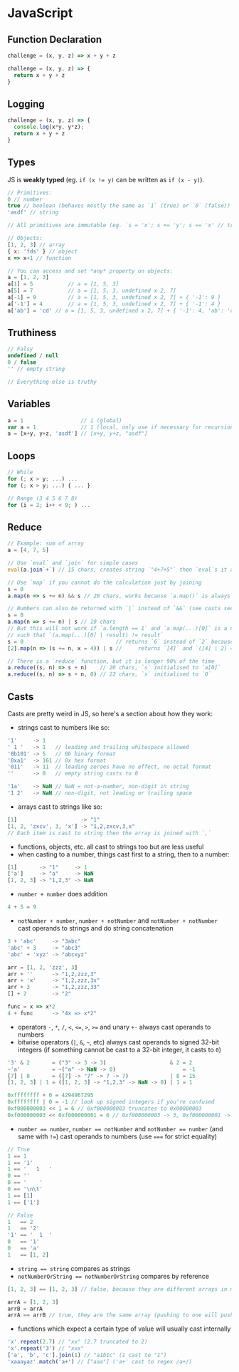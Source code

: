 # JavaScript

## Function Declaration
``` js
challenge = (x, y, z) => x + y + z

challenge = (x, y, z) => {
  return x + y + z
}
```

## Logging
``` js
challenge = (x, y, z) => {
  console.log(x*y, y*z);
  return x + y + z
}
```

## Types
JS is __weakly typed__ (eg. `if (x != y)` can be written as `if (x - y)`).
``` js
// Primitives:
0 // number
true // boolean (behaves mostly the same as `1` (true) or `0` (false))
'asdf' // string

// All primitives are immutable (eg. `s = 'x'; s += 'y'; s == 'x' // true`)

// Objects:
[1, 2, 3] // array
{ x: 'fds' } // object
x => x+1 // function

// You can access and set *any* property on objects:
a = [1, 2, 3]
a[1] = 5           // a = [1, 5, 3]
a[5] = 7           // a = [1, 5, 3, undefined x 2, 7]
a[-1] = 9          // a = [1, 5, 3, undefined x 2, 7] + { '-1': 9 }
a['-1'] = 4        // a = [1, 5, 3, undefined x 2, 7] + { '-1': 4 }
a['ab'] = 'cd' // a = [1, 5, 3, undefined x 2, 7] + { '-1': 4, 'ab': 'cd' }
```

## Truthiness
``` js
// Falsy
undefined / null
0 / false
'' // empty string

// Everything else is truthy
```

## Variables
``` js
a = 1                  // 1 (global)
var a = 1              // 1 (local, only use if necessary for recursion, etc)
a = [x+y, y+z, 'asdf'] // [x+y, y+z, "asdf"]
```

## Loops
``` js
// While
for (; x > y; ...) ...
for (; x > y; ...) { ... }

// Range (3 4 5 6 7 8)
for (i = 2; i++ < 9; ) ...
```

## Reduce
``` js
// Example: sum of array
a = [4, 7, 5]

// Use `eval` and `join` for simple cases
eval(a.join`+`) // 15 chars, creates string `"4+7+5"` then `eval`s it as JS code

// Use `map` if you cannot do the calculation just by joining
s = 0
a.map(n => s += n) && s // 20 chars, works because `a.map()` is always truthy

// Numbers can also be returned with `|` instead of `&&` (see casts section)
s = 0
a.map(n => s += n) | s // 19 chars
// But this will not work if `a.length == 1` and `a.map(...)[0]` is a number
// such that `(a.map(...)[0] | result) != result`
s = 0                             // returns `6` instead of `2` because `map`
[2].map(n => (s += n, x = 4)) | s //     returns `[4]` and `([4] | 2) == 6`)

// There is a `reduce` function, but it is longer 90% of the time
a.reduce((s, n) => s + n)    // 20 chars, `s` initialised to `a[0]`
a.reduce((s, n) => s + n, 0) // 22 chars, `s` initialised to `0`
```

## Casts
Casts are pretty weird in JS, so here's a section about how they work:
- strings cast to numbers like so:
``` js
'1'     -> 1
' 1 '   -> 1   // leading and trailing whitespace allowed
'0b101' -> 5   // 0b binary format
'0xa1'  -> 161 // 0x hex format
'011'   -> 11  // leading zeroes have no effect, no octal format
''      -> 0   // empty string casts to 0

'1a'    -> NaN // NaN = not-a-number, non-digit in string
'1 2'   -> NaN // non-digit, not leading or trailing space
```
- arrays cast to strings like so:
``` js
[1]                    -> "1"
[1, 2, 'zxcv', 3, 'x'] -> "1,2,zxcv,3,x"
// Each item is cast to string then the array is joined with `,`
```
- functions, objects, etc. all cast to strings too but are less useful
- when casting to a number, things cast first to a string, then to a number:
``` js
[1]       -> "1"     -> 1
['a']     -> "a"     -> NaN
[1, 2, 3] -> "1,2,3" -> NaN
```
- `number + number` does addition
``` js
4 + 5 = 9
```
- `notNumber + number`, `number + notNumber` and `notNumber + notNumber` cast
  operands to strings and do string concatenation
``` js
3 + 'abc'     -> "3abc"
'abc' + 3     -> "abc3"
'abc' + 'xyz' -> "abcxyz"

arr = [1, 2, 'zzz', 3]
arr + ''      -> "1,2,zzz,3"
arr + 'x'     -> "1,2,zzz,3x"
arr + 3       -> "1,2,zzz,33"
[] + 2        -> "2"

func = x => x*2
4 + func      -> "4x => x*2"
```
- operators `-`, `*`, `/`, `<`, `<=`, `>`, `>=` and unary `+-` always cast
  operands to numbers
- bitwise operators (`|`, `&`, `~`, etc) always cast operands to signed
  32-bit integers (if something cannot be cast to a 32-bit integer, it casts to `0`)
``` js
'3' & 2       = ("3" -> 3 -> 3)                    & 2 = 2
~'a'          = ~("a" -> NaN -> 0)                     = -1
[7] | 8       = ([7] -> "7" -> 7 -> 7)             | 8 = 15
[1, 2, 3] | 1 = ([1, 2, 3] -> "1,2,3" -> NaN -> 0) | 1 = 1

0xffffffff + 0 = 4294967295
0xffffffff | 0 = -1 // look up signed integers if you're confused
0xf000000003 << 1 = 6 // 0xf000000003 truncates to 0x00000003
0xf000000003 << 0xf000000001 = 6 // 0xf000000003 -> 3, 0xf000000001 -> 1
```
- `number == number`, `number == notNumber` and `notNumber == number` (and
  same with `!=`) cast operands to numbers (use `===` for strict equality)
``` js
// True
1 == 1
1 == '1'
1 == '   1   '
0 == ''
0 == '    '
0 == '\n\t'
1 == [1]
1 == ['1']

// False
1   == 2
1   == '2'
'1' == '  1  '
0   == '1'
0   == 'a'
1   == [1, 2]
```
- `string == string` compares as strings
- `notNumberOrString == notNumberOrString` compares by reference
``` js
[1, 2, 3] == [1, 2, 3] // false, because they are different arrays in memory

arrA = [1, 2, 3]
arrB = arrA
arrA == arrB // true, they are the same array (pushing to one will push to both)
```
- functions which expect a certain type of value will usually cast internally
``` js
'x'.repeat(2.7) // "xx" (2.7 truncated to 2)
'x'.repeat('3') // "xxx"
['a', 'b', 'c'].join(1) // "a1b1c" (1 cast to "1")
'xaaayaz'.match('a+') // ["aaa"] ('a+' cast to regex /a+/)
```
